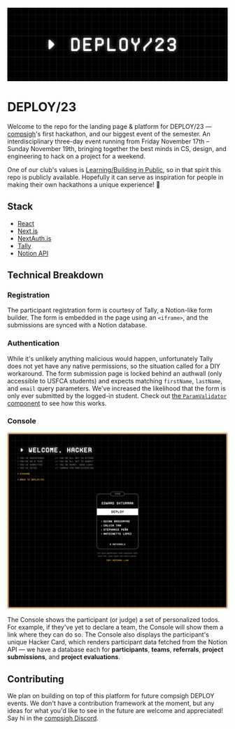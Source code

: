 [![DEPLOY/23 Banner](https://raw.githubusercontent.com/compsigh/deploy/main/platform/public/banner-grid.png)](https://deploy.compsigh.so)

# DEPLOY/23

Welcome to the repo for the landing page & platform for DEPLOY/23 — [compsigh](https://compsigh.so)'s first hackathon, and our biggest event of the semester. An interdisciplinary three-day event running from Friday November 17th – Sunday November 19th, bringing together the best minds in CS, design, and engineering to hack on a project for a weekend.

One of our club's values is [Learning/Building in Public](https://www.swyx.io/learn-in-public), so in that spirit this repo is publicly available. Hopefully it can serve as inspiration for people in making their own hackathons a unique experience! 💛

## Stack

- [React](https://react.dev)
- [Next.js](https://nextjs.org)
- [NextAuth.js](https://github.com/nextauthjs/next-auth)
- [Tally](https://tally.so)
- [Notion API](https://developers.notion.com)

## Technical Breakdown

### Registration

The participant registration form is courtesy of Tally, a Notion-like form builder. The form is embedded in the page using an `<iframe>`, and the submissions are synced with a Notion database.

### Authentication

While it's unlikely anything malicious would happen, unfortunately Tally does not yet have any native permissions, so the situation called for a DIY workaround. The form submission page is locked behind an authwall (only accessible to USFCA students) and expects matching `firstName`, `lastName`, and `email` query parameters. We've increased the likelihood that the form is only ever submitted by the logged-in student. Check out [the `ParamValidator` component](/platform/components/ParamValidator.tsx) to see how this works.

### Console

![DEPLOY/23 console](/platform/public/console.png)

The Console shows the participant (or judge) a set of personalized todos. For example, if they've yet to declare a team, the Console will show them a link where they can do so.
The Console also displays the participant's unique Hacker Card, which renders participant data fetched from the Notion API — we have a database each for **participants**, **teams**, **referrals**, **project submissions**, and **project evaluations**.

## Contributing

We plan on building on top of this platform for future compsigh DEPLOY events. We don't have a contribution framework at the moment, but any ideas for what you'd like to see in the future are welcome and appreciated! Say hi in the [compsigh Discord](https://discord.compsigh.so).
